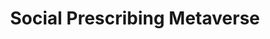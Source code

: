 ---
hackday: 26-london
title: Social Prescribing Metaverse
summary: Servicing 35% of the market for social prescribing
thumbnail: social_prescribing_metaverse.jpg
team:
- '@jacswork'
- '@krumpverse'
- Ashwinraj Sundaraj
- Sushmitha Anandkumar
- Karishma Madhanagopal
- Faris Nadeem
links:
  presentation: https://docs.google.com/presentation/d/1QT8iRI9HofFJD9rkbOMdmSho03TWyPQLHUieKk-7C0c/edit
  video: https://youtu.be/EQiOc3JJjfE
---